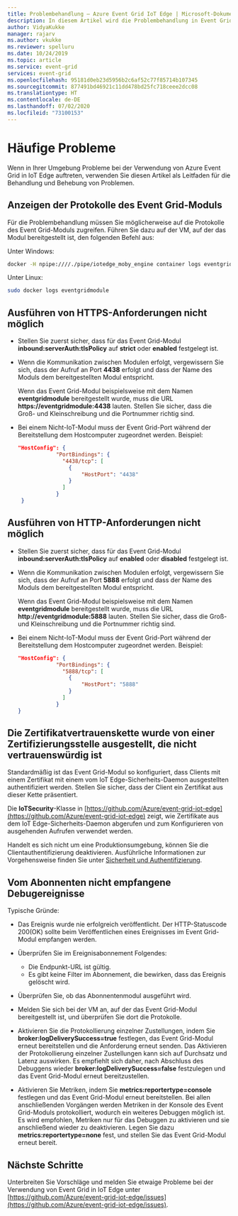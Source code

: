 ```yaml
---
title: Problembehandlung – Azure Event Grid IoT Edge | Microsoft-Dokumentation
description: In diesem Artikel wird die Problembehandlung in Event Grid in IoT Edge beschrieben.
author: VidyaKukke
manager: rajarv
ms.author: vkukke
ms.reviewer: spelluru
ms.date: 10/24/2019
ms.topic: article
ms.service: event-grid
services: event-grid
ms.openlocfilehash: 95181d0eb23d5956b2c6af52c77f85714b107345
ms.sourcegitcommit: 877491bd46921c11dd478bd25fc718ceee2dcc08
ms.translationtype: HT
ms.contentlocale: de-DE
ms.lasthandoff: 07/02/2020
ms.locfileid: "73100153"
---
```

# <a name="common-issues"></a>Häufige Probleme

Wenn in Ihrer Umgebung Probleme bei der Verwendung von Azure Event Grid in IoT Edge auftreten, verwenden Sie diesen Artikel als Leitfaden für die Behandlung und Behebung von Problemen.

## <a name="view-event-grid-module-logs"></a>Anzeigen der Protokolle des Event Grid-Moduls

Für die Problembehandlung müssen Sie möglicherweise auf die Protokolle des Event Grid-Moduls zugreifen. Führen Sie dazu auf der VM, auf der das Modul bereitgestellt ist, den folgenden Befehl aus:

Unter Windows:

```sh
docker -H npipe:////./pipe/iotedge_moby_engine container logs eventgridmodule
```

Unter Linux:

```sh
sudo docker logs eventgridmodule
```

## <a name="unable-to-make-https-requests"></a>Ausführen von HTTPS-Anforderungen nicht möglich

* Stellen Sie zuerst sicher, dass für das Event Grid-Modul **inbound:serverAuth:tlsPolicy** auf **strict** oder **enabled** festgelegt ist.

* Wenn die Kommunikation zwischen Modulen erfolgt, vergewissern Sie sich, dass der Aufruf an Port **4438** erfolgt und dass der Name des Moduls dem bereitgestellten Modul entspricht. 

  Wenn das Event Grid-Modul beispielsweise mit dem Namen **eventgridmodule** bereitgestellt wurde, muss die URL **https://eventgridmodule:4438** lauten. Stellen Sie sicher, dass die Groß- und Kleinschreibung und die Portnummer richtig sind.
    
* Bei einem Nicht-IoT-Modul muss der Event Grid-Port während der Bereitstellung dem Hostcomputer zugeordnet werden. Beispiel:

    ```json
    "HostConfig": {
                "PortBindings": {
                  "4438/tcp": [
                    {
                        "HostPort": "4438"
                    }
                  ]
                }
     }
    ```

## <a name="unable-to-make-http-requests"></a>Ausführen von HTTP-Anforderungen nicht möglich

* Stellen Sie zuerst sicher, dass für das Event Grid-Modul **inbound:serverAuth:tlsPolicy** auf **enabled** oder **disabled** festgelegt ist.

* Wenn die Kommunikation zwischen Modulen erfolgt, vergewissern Sie sich, dass der Aufruf an Port **5888** erfolgt und dass der Name des Moduls dem bereitgestellten Modul entspricht. 

  Wenn das Event Grid-Modul beispielsweise mit dem Namen **eventgridmodule** bereitgestellt wurde, muss die URL **http://eventgridmodule:5888** lauten. Stellen Sie sicher, dass die Groß- und Kleinschreibung und die Portnummer richtig sind.
    
* Bei einem Nicht-IoT-Modul muss der Event Grid-Port während der Bereitstellung dem Hostcomputer zugeordnet werden. Beispiel:

    ```json
    "HostConfig": {
                "PortBindings": {
                  "5888/tcp": [
                    {
                        "HostPort": "5888"
                    }
                  ]
                }
    }
    ```

## <a name="certificate-chain-was-issued-by-an-authority-thats-not-trusted"></a>Die Zertifikatvertrauenskette wurde von einer Zertifizierungsstelle ausgestellt, die nicht vertrauenswürdig ist

Standardmäßig ist das Event Grid-Modul so konfiguriert, dass Clients mit einem Zertifikat mit einem vom IoT Edge-Sicherheits-Daemon ausgestellten authentifiziert werden. Stellen Sie sicher, dass der Client ein Zertifikat aus dieser Kette präsentiert.

Die **IoTSecurity**-Klasse in [https://github.com/Azure/event-grid-iot-edge](https://github.com/Azure/event-grid-iot-edge) zeigt, wie Zertifikate aus dem IoT Edge-Sicherheits-Daemon abgerufen und zum Konfigurieren von ausgehenden Aufrufen verwendet werden.

Handelt es sich nicht um eine Produktionsumgebung, können Sie die Clientauthentifizierung deaktivieren. Ausführliche Informationen zur Vorgehensweise finden Sie unter [Sicherheit und Authentifizierung](security-authentication.md).

## <a name="debug-events-not-received-by-subscriber"></a>Vom Abonnenten nicht empfangene Debugereignisse

Typische Gründe:

* Das Ereignis wurde nie erfolgreich veröffentlicht. Der HTTP-Statuscode 200(OK) sollte beim Veröffentlichen eines Ereignisses im Event Grid-Modul empfangen werden.

* Überprüfen Sie im Ereignisabonnement Folgendes:
    * Die Endpunkt-URL ist gültig.
    * Es gibt keine Filter im Abonnement, die bewirken, dass das Ereignis gelöscht wird.

* Überprüfen Sie, ob das Abonnentenmodul ausgeführt wird.

* Melden Sie sich bei der VM an, auf der das Event Grid-Modul bereitgestellt ist, und überprüfen Sie dort die Protokolle.

* Aktivieren Sie die Protokollierung einzelner Zustellungen, indem Sie **broker:logDeliverySuccess=true** festlegen, das Event Grid-Modul erneut bereitstellen und die Anforderung erneut senden. Das Aktivieren der Protokollierung einzelner Zustellungen kann sich auf Durchsatz und Latenz auswirken. Es empfiehlt sich daher, nach Abschluss des Debuggens wieder **broker:logDeliverySuccess=false** festzulegen und das Event Grid-Modul erneut bereitzustellen.

* Aktivieren Sie Metriken, indem Sie **metrics:reportertype=console** festlegen und das Event Grid-Modul erneut bereitstellen. Bei allen anschließenden Vorgängen werden Metriken in der Konsole des Event Grid-Moduls protokolliert, wodurch ein weiteres Debuggen möglich ist. Es wird empfohlen, Metriken nur für das Debuggen zu aktivieren und sie anschließend wieder zu deaktivieren. Legen Sie dazu **metrics:reportertype=none** fest, und stellen Sie das Event Grid-Modul erneut bereit.

## <a name="next-steps"></a>Nächste Schritte

Unterbreiten Sie Vorschläge und melden Sie etwaige Probleme bei der Verwendung von Event Grid in IoT Edge unter [https://github.com/Azure/event-grid-iot-edge/issues](https://github.com/Azure/event-grid-iot-edge/issues).